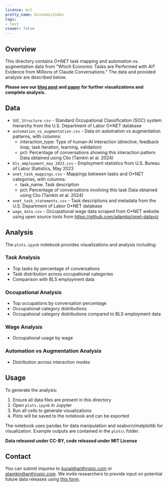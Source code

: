 ```yaml
---
license: mit
pretty_name: EconomicIndex
tags:
- text
viewer: false
---
```

## Overview
This directory contains O*NET task mapping and automation vs. augmentation data from "Which Economic Tasks are Performed with AI? Evidence from Millions of Claude Conversations." The data and provided analysis are described below.

**Please see our [blog post](https://www.anthropic.com/news/the-anthropic-economic-index) and [paper](https://assets.anthropic.com/m/2e23255f1e84ca97/original/Economic_Tasks_AI_Paper.pdf) for further visualizations and complete analysis.**

## Data

- `SOC_Structure.csv` - Standard Occupational Classification (SOC) system hierarchy from the U.S. Department of Labor O*NET database
- `automation_vs_augmentation.csv` - Data on automation vs augmentation patterns, with columns:
  - interaction_type: Type of human-AI interaction (directive, feedback loop, task iteration, learning, validation)
  - pct: Percentage of conversations showing this interaction pattern
  Data obtained using Clio (Tamkin et al. 2024)
- `bls_employment_may_2023.csv` - Employment statistics from U.S. Bureau of Labor Statistics, May 2023
- `onet_task_mappings.csv` - Mappings between tasks and O*NET categories, with columns:
  - task_name: Task description
  - pct: Percentage of conversations involving this task
  Data obtained using Clio (Tamkin et al. 2024)
- `onet_task_statements.csv` - Task descriptions and metadata from the U.S. Department of Labor O*NET database
- `wage_data.csv` - Occupational wage data scraped from O*NET website using open source tools from https://github.com/adamkq/onet-dataviz

## Analysis

The `plots.ipynb` notebook provides visualizations and analysis including:

### Task Analysis
- Top tasks by percentage of conversations
- Task distribution across occupational categories
- Comparison with BLS employment data

### Occupational Analysis  
- Top occupations by conversation percentage
- Occupational category distributions
- Occupational category distributions compared to BLS employment data

### Wage Analysis
- Occupational usage by wage

### Automation vs Augmentation Analysis
- Distribution across interaction modes

## Usage
To generate the analysis:

1. Ensure all data files are present in this directory
2. Open `plots.ipynb` in Jupyter
3. Run all cells to generate visualizations
4. Plots will be saved to the notebook and can be exported

The notebook uses pandas for data manipulation and seaborn/matplotlib for visualization. Example outputs are contained in the `plots\` folder.

**Data released under CC-BY, code released under MIT License**

## Contact
You can submit inquires to kunal@anthropic.com or atamkin@anthropic.com. We invite researchers to provide input on potential future data releases using [this form](https://docs.google.com/forms/d/e/1FAIpQLSfDEdY-mT5lcXPaDSv-0Ci1rSXGlbIJierxkUbNB7_07-kddw/viewform?usp=dialog).